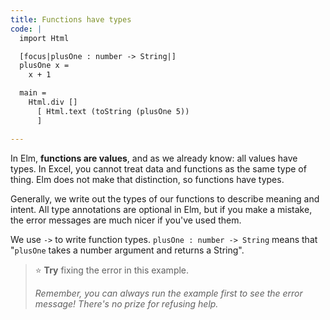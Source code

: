 ```yaml
---
title: Functions have types
code: |
  import Html

  [focus|plusOne : number -> String|]
  plusOne x =
    x + 1

  main =
    Html.div []
      [ Html.text (toString (plusOne 5))
      ]

---
```


In Elm, **functions are values**, and as we already know: all values have types.
In Excel, you cannot treat data and functions as the same type of thing.
Elm does not make that distinction, so functions have types.

Generally, we write out the types of our functions to describe meaning and intent.
All type annotations are optional in Elm,
but if you make a mistake, the error messages are much nicer if you've used them.

We use `->` to write function types.
`plusOne : number -> String` means that "`plusOne` takes a number argument
and returns a String".

> ⭐️ **Try** fixing the error in this example.
>
>  _Remember, you can always run the example first to see the error message!
>  There's no prize for refusing help._
